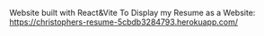 Website built with React&Vite To Display my Resume as a Website:
https://christophers-resume-5cbdb3284793.herokuapp.com/

